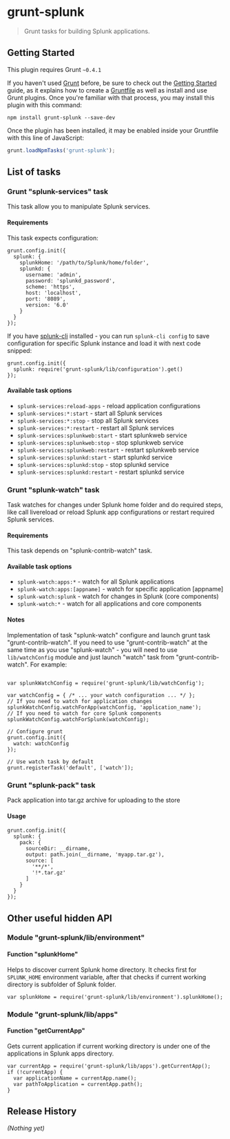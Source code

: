 # grunt-splunk

> Grunt tasks for building Splunk applications.

## Getting Started
This plugin requires Grunt `~0.4.1`

If you haven't used [Grunt](http://gruntjs.com/) before, be sure to check out the [Getting Started](http://gruntjs.com/getting-started) guide, as it explains how to create a [Gruntfile](http://gruntjs.com/sample-gruntfile) as well as install and use Grunt plugins. Once you're familiar with that process, you may install this plugin with this command:

```shell
npm install grunt-splunk --save-dev
```

Once the plugin has been installed, it may be enabled inside your Gruntfile with this line of JavaScript:

```js
grunt.loadNpmTasks('grunt-splunk');
```

## List of tasks

### Grunt "splunk-services" task

This task allow you to manipulate Splunk services. 

#### Requirements

This task expects configuration:

```
grunt.config.init({
  splunk: {
    splunkHome: '/path/to/Splunk/home/folder',
    splunkd: {
      username: 'admin',
      password: 'splunkd_password',
      scheme: 'https',
      host: 'localhost',
      port: '8089',
      version: '6.0'
    }
  }
});
```

If you have [splunk-cli](github.com/splunk/splunk-cli) installed  - you can run `splunk-cli config` to save configuration for specific Splunk instance and load it with next code snipped:

```
grunt.config.init({
  splunk: require('grunt-splunk/lib/configuration').get()
});
```

#### Available task options

* `splunk-services:reload-apps` - reload application configurations
* `splunk-services:*:start` - start all Splunk services
* `splunk-services:*:stop` - stop all Splunk services
* `splunk-services:*:restart` - restart all Splunk services
* `splunk-services:splunkweb:start` - start splunkweb service
* `splunk-services:splunkweb:stop` - stop splunkweb service
* `splunk-services:splunkweb:restart` - restart splunkweb service
* `splunk-services:splunkd:start` - start splunkd service
* `splunk-services:splunkd:stop` - stop splunkd service
* `splunk-services:splunkd:restart` - restart splunkd service

### Grunt "splunk-watch" task

Task watches for changes under Splunk home folder and do required steps, like call livereload or reload Splunk app configurations or restart required Splunk services.

#### Requirements

This task depends on "splunk-contrib-watch" task.

#### Available task options

* `splunk-watch:apps:*` - watch for all Splunk applications
* `splunk-watch:apps:[appname]` - watch for specific application [appname]
* `splunk-watch:splunk` - watch for changes in Splunk (core components)
* `splunk-watch:*` - watch for all applications and core components

#### Notes

Implementation of task "splunk-watch" configure and launch grunt task "grunt-contrib-watch". If you need to use "grunt-contrib-watch" at the same time as you use "splunk-watch" - you will need to use `lib/watchConfig` module and just launch "watch" task from "grunt-contrib-watch". For example:

```

var splunkWatchConfig = require('grunt-splunk/lib/watchConfig');

var watchConfig = { /* ... your watch configuration ... */ };
// If you need to watch for application changes
splunkWatchConfig.watchForApp(watchConfig, 'application_name');
// If you need to watch for core Splunk components
splunkWatchConfig.watchForSplunk(watchConfig);

// Configure grunt
grunt.config.init({
  watch: watchConfig
});

// Use watch task by default
grunt.registerTask('default', ['watch']);

```

### Grunt "splunk-pack" task

Pack application into tar.gz archive for uploading to the store

#### Usage

```
grunt.config.init({
  splunk: {
    pack: {
      sourceDir: __dirname,
      output: path.join(__dirname, 'myapp.tar.gz'),
      source: [
        '**/*',
        '!*.tar.gz'
      ]
    }
  }
});
```

## Other useful hidden API

### Module "grunt-splunk/lib/environment"

#### Function "splunkHome" 

Helps to discover current Splunk home directory. It checks first for `SPLUNK_HOME` environment variable, after that checks if current working directory is subfolder of Splunk folder.

```
var splunkHome = require('grunt-splunk/lib/environment').splunkHome();
```

### Module "grunt-splunk/lib/apps"

#### Function "getCurrentApp"

Gets current application if current working directory is under one of the applications in Splunk apps directory.

```
var currentApp = require('grunt-splunk/lib/apps').getCurrentApp();
if (!currentApp) {
  var applicationName = currentApp.name();
  var pathToApplication = currentApp.path();
}
```

## Release History
_(Nothing yet)_
